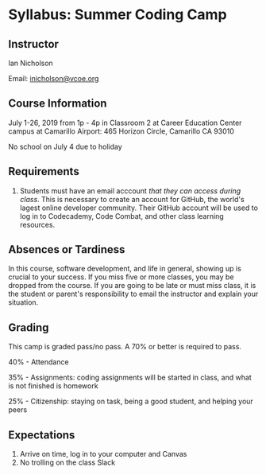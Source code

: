 # Syllabus: Summer Coding Camp

## Instructor

Ian Nicholson

Email: inicholson@vcoe.org

## Course Information

July 1-26, 2019 from 1p - 4p in Classroom 2 at Career Education Center campus at Camarillo Airport: 465 Horizon Circle, Camarillo CA 93010

No school on July 4 due to holiday

## Requirements

1. Students must have an email acccount *that they can access during class*. This is necessary to create an account for GitHub, the world's lagest online developer community. Their GitHub account will be used to log in to Codecademy, Code Combat, and other class learning resources.

## Absences or Tardiness

In this course, software development, and life in general, showing up is crucial to your success. If you miss five or more classes,  you may be dropped from the course. If you are going to be late or must miss class, it is the student or parent's responsibility to email the instructor and explain your situation.

## Grading

This camp is graded pass/no pass. A 70% or better is required to pass.

40% - Attendance

35% - Assignments: coding assignments will be started in class, and what is not finished is homework

25% - Citizenship: staying on task, being a good student, and helping your peers

## Expectations

1. Arrive on time, log in to your computer and Canvas
3. No trolling on the class Slack
